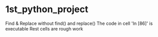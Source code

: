 # 1st_python_project
Find &amp; Replace without find() and replace()
The code in cell 'In [86]' is executable
Rest cells are rough work
